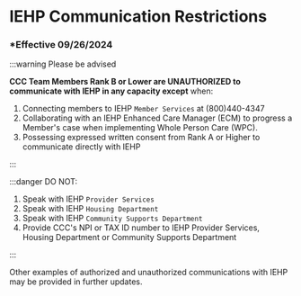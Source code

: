 # IEHP Communication Restrictions

### \*Effective 09/26/2024

:::warning Please be advised

**CCC Team Members Rank B or Lower are UNAUTHORIZED to communicate with IEHP in any
capacity except** when:

1. Connecting members to IEHP `Member Services` at (800)440-4347
2. Collaborating with an IEHP Enhanced Care Manager (ECM) to progress a Member's case when implementing
   Whole Person Care (WPC).
3. Possessing expressed written consent from Rank A or Higher to communicate directly with IEHP

:::

:::danger DO NOT:

1. Speak with IEHP `Provider Services`
2. Speak with IEHP `Housing Department`
3. Speak with IEHP `Community Supports Department`
4. Provide CCC's NPI or TAX ID number to IEHP Provider Services, Housing Department or Community Supports
   Department

:::

Other examples of authorized and unauthorized communications with IEHP may be provided in further updates.
